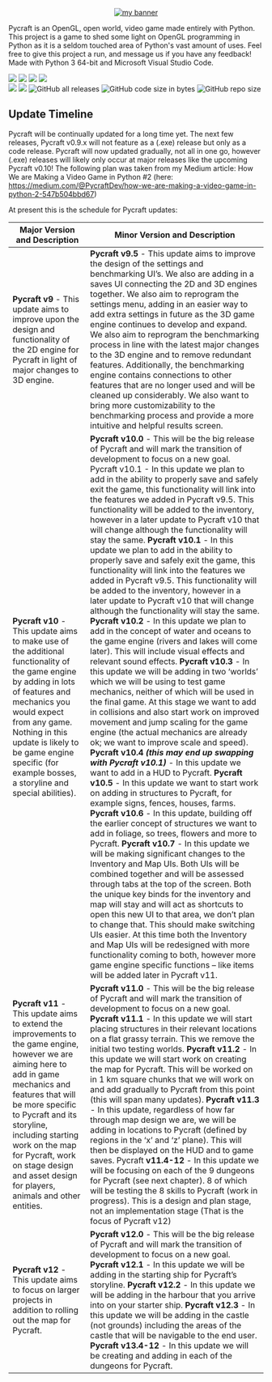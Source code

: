 <p align="center">
  <a href="https://github.com/PycraftDeveloper" target="_blank" rel="noreferrer"><img src="https://github.com/PycraftDeveloper/Pycraft/assets/81379254/66cf677f-b4c9-4ee3-b487-69243f01ba34" alt="my banner"></a>
</p>

Pycraft is an OpenGL, open world, video game made entirely with Python. This project is a game to shed some light on OpenGL programming in Python as it is a seldom touched area of Python's vast amount of uses. Feel free to give this project a run, and message us if you have any feedback! <br />
Made with Python 3 64-bit and Microsoft Visual Studio Code.

[![](https://img.shields.io/badge/python-3.10-blue.svg)](www.python.org/downloads/release/python-3100) [![](https://img.shields.io/badge/python-3.9-blue.svg)](www.python.org/downloads/release/python-390) [![](https://img.shields.io/badge/python-3.8-blue.svg)](www.python.org/downloads/release/python-380) [![](https://img.shields.io/badge/python-3.7-blue.svg)](www.python.org/downloads/release/python-370) <br />
![](https://img.shields.io/github/license/PycraftDeveloper/Pycraft) ![](https://img.shields.io/github/stars/PycraftDeveloper/Pycraft) ![GitHub all releases](https://img.shields.io/github/downloads/PycraftDeveloper/Pycraft/total) ![GitHub code size in bytes](https://img.shields.io/github/languages/code-size/PycraftDeveloper/Pycraft) ![GitHub repo size](https://img.shields.io/github/repo-size/PycraftDeveloper/Pycraft)

## Update Timeline
Pycraft will be continually updated for a long time yet. The next few releases, Pycraft v0.9.x will not feature as a (.exe) release but only as a code release. Pycraft will now updated gradually, not all in one go, however (.exe) releases will likely only occur at major releases like the upcoming Pycraft v0.10! The following plan was taken from my Medium article: How We are Making a Video Game in Python #2 (here: https://medium.com/@PycraftDev/how-we-are-making-a-video-game-in-python-2-547b504bbd67) <br />

At present this is the schedule for Pycraft updates: <br />

Major Version and Description | Minor Version and Description |
--- | --- |
**Pycraft v9** - This update aims to improve upon the design and functionality of the 2D engine for Pycraft in light of major changes to 3D engine. | **Pycraft v9.5** - This update aims to improve the design of the settings and benchmarking UI’s. We also are adding in a saves UI connecting the 2D and 3D engines together. We also aim to reprogram the settings menu, adding in an easier way to add extra settings in future as the 3D game engine continues to develop and expand. We also aim to reprogram the benchmarking process in line with the latest major changes to the 3D engine and to remove redundant features. Additionally, the benchmarking engine contains connections to other features that are no longer used and will be cleaned up considerably. We also want to bring more customizability to the benchmarking process and provide a more intuitive and helpful results screen. |
**Pycraft v10** - This update aims to make use of the additional functionality of the game engine by adding in lots of features and mechanics you would expect from any game. Nothing in this update is likely to be game engine specific (for example bosses, a storyline and special abilities). | **Pycraft v10.0** - This will be the big release of Pycraft and will mark the transition of development to focus on a new goal. Pycraft v10.1 - In this update we plan to add in the ability to properly save and safely exit the game, this functionality will link into the features we added in Pycraft v9.5. This functionality will be added to the inventory, however in a later update to Pycraft v10 that will change although the functionality will stay the same. **Pycraft v10.1** - In this update we plan to add in the ability to properly save and safely exit the game, this functionality will link into the features we added in Pycraft v9.5. This functionality will be added to the inventory, however in a later update to Pycraft v10 that will change although the functionality will stay the same. **Pycraft v10.2** - In this update we plan to add in the concept of water and oceans to the game engine (rivers and lakes will come later). This will include visual effects and relevant sound effects. **Pycraft v10.3** - In this update we will be adding in two ‘worlds’ which we will be using to test game mechanics, neither of which will be used in the final game. At this stage we want to add in collisions and also start work on improved movement and jump scaling for the game engine (the actual mechanics are already ok; we want to improve scale and speed). **Pycraft v10.4 *(this may end up swapping with Pycraft v10.1)*** - In this update we want to add in a HUD to Pycraft. **Pycraft v10.5** - In this update we want to start work on adding in structures to Pycraft, for example signs, fences, houses, farms. **Pycraft v10.6** - In this update, building off the earlier concept of structures we want to add in foliage, so trees, flowers and more to Pycraft. **Pycraft v10.7** - In this update we will be making significant changes to the Inventory and Map UIs. Both UIs will be combined together and will be assessed through tabs at the top of the screen. Both the unique key binds for the inventory and map will stay and will act as shortcuts to open this new UI to that area, we don’t plan to change that. This should make switching UIs easier. At this time both the Inventory and Map UIs will be redesigned with more functionality coming to both, however more game engine specific functions – like items will be added later in Pycraft v11. |
**Pycraft v11** - This update aims to extend the improvements to the game engine, however we are aiming here to add in game mechanics and features that will be more specific to Pycraft and its storyline, including starting work on the map for Pycraft, work on stage design and asset design for players, animals and other entities. | **Pycraft v11.0** - This will be the big release of Pycraft and will mark the transition of development to focus on a new goal. **Pycraft v11.1** - In this update we will start placing structures in their relevant locations on a flat grassy terrain. This we remove the initial two testing worlds. **Pycraft v11.2** - In this update we will start work on creating the map for Pycraft. This will be worked on in 1 km square chunks that we will work on and add gradually to Pycraft from this point (this will span many updates). **Pycraft v11.3** - In this update, regardless of how far through map design we are, we will be adding in locations to Pycraft (defined by regions in the ‘x’ and ‘z’ plane). This will then be displayed on the HUD and to game saves. Pycraft **v11.4-12** - In this update we will be focusing on each of the 9 dungeons for Pycraft (see next chapter). 8 of which will be testing the 8 skills to Pycraft (work in progress). This is a design and plan stage, not an implementation stage (That is the focus of Pycraft v12) |
**Pycraft v12** - This update aims to focus on larger projects in addition to rolling out the map for Pycraft. | **Pycraft v12.0** - This will be the big release of Pycraft and will mark the transition of development to focus on a new goal. **Pycraft v12.1** - In this update we will be adding in the starting ship for Pycraft’s storyline. **Pycraft v12.2** - In this update we will be adding in the harbour that you arrive into on your starter ship. **Pycraft v12.3** - In this update we will be adding in the castle (not grounds) including the areas of the castle that will be navigable to the end user. **Pycraft v13.4-12** - In this update we will be creating and adding in each of the dungeons for Pycraft. |

